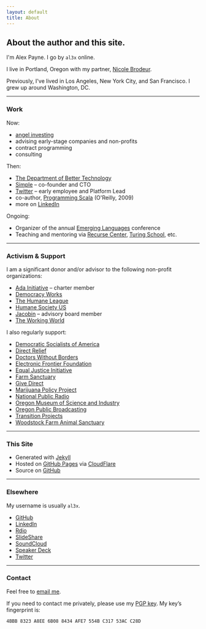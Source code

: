 ```yaml
---
layout: default
title: About
---
```


<h2 class="intro">About the author and this site.</h2>

I'm Alex Payne. I go by `al3x` online.

I live in Portland, Oregon with my partner, [Nicole Brodeur](http://nicoleabrodeur.com).

Previously, I've lived in Los Angeles, New York City, and San Francisco. I grew up around Washington, DC.

- - -

### Work

Now:

* [angel investing](https://angel.co/al3xpayne)
* advising early-stage companies and non-profits
* contract programming
* consulting

Then:

* [The Department of Better Technology](http://dobt.co/)
* [Simple](https://www.simple.com/) – co-founder and CTO
* [Twitter](https://twitter.com/) – early employee and Platform Lead
* co-author, [Programming Scala](http://oreilly.com/catalog/9780596155964) (O'Reilly, 2009)
* more on [LinkedIn](https://www.linkedin.com/in/alexanderpayne)

Ongoing:

* Organizer of the annual [Emerging Languages](http://emerginglangs.com/) conference
* Teaching and mentoring via [Recurse Center](https://www.recurse.com/), [Turing School](http://turing.io/), etc.

- - -

### Activism & Support

I am a significant donor and/or advisor to the following non-profit organizations:

* [Ada Initiative](https://adainitiative.org/) – charter member
* [Democracy Works](http://www.democracy.works/)
* [The Humane League](http://www.thehumaneleague.com/)
* [Humane Society US](http://www.humanesociety.org/)
* [Jacobin](https://www.jacobinmag.com/) – advisory board member
* [The Working World](http://www.theworkingworld.org/)

I also regularly support:

* [Democratic Socialists of America](http://www.dsausa.org/)
* [Direct Relief](http://www.directrelief.org/)
* [Doctors Without Borders](http://www.doctorswithoutborders.org/)
* [Electronic Frontier Foundation](https://www.eff.org/)
* [Equal Justice Initiative](http://www.eji.org/)
* [Farm Sanctuary](http://www.farmsanctuary.org/)
* [Give Direct](https://www.givedirect.org/)
* [Marijuana Policy Project](http://www.mpp.org/)
* [National Public Radio](http://www.npr.org/)
* [Oregon Museum of Science and Industry](https://www.omsi.edu/)
* [Oregon Public Broadcasting](http://www.opb.org/)
* [Transition Projects](http://www.tprojects.org/)
* [Woodstock Farm Animal Sanctuary](http://woodstocksanctuary.org/)

- - -

### This Site

* Generated with [Jekyll](http://jekyllrb.com/)
* Hosted on [GitHub Pages](https://pages.github.com/) via [CloudFlare](https://www.cloudflare.com/)
* Source on [GitHub](https://github.com/al3x/al3x.net)

- - -

### Elsewhere

My username is usually `al3x`.

* [GitHub](https://github.com/al3x)
* [LinkedIn](https://www.linkedin.com/in/alexanderpayne)
* [Rdio](http://www.rdio.com/people/al3x/)
* [SlideShare](http://www.slideshare.net/al3x/slideshows)
* [SoundCloud](https://soundcloud.com/al3xpayne)
* [Speaker Deck](https://speakerdeck.com/al3x)
* [Twitter](https://twitter.com/al3x)

- - -

### Contact

Feel free to [email me](mailto:al3x@al3x.net).

If you need to contact me privately, please use my [PGP key](/al3x.asc). My key’s fingerprint is:

    4BBB 8323 A8EE 6B08 8434 AFE7 554B C317 53AC C28D
